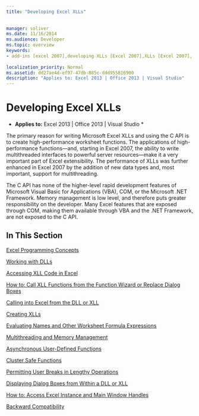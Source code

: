 ```yaml
---
title: "Developing Excel XLLs"
 
 
manager: soliver
ms.date: 11/16/2014
ms.audience: Developer
ms.topic: overview
keywords:
- add-ins [excel 2007],developing XLLs [Excel 2007],XLLs [Excel 2007], developing
 
localization_priority: Normal
ms.assetid: dd27ae4d-ef97-47db-885c-ddd955816900
description: "Applies to: Excel 2013 | Office 2013 | Visual Studio"
---
```


# Developing Excel XLLs

 * **Applies to:** Excel 2013 | Office 2013 | Visual Studio * 
  
The primary reason for writing Microsoft Excel XLLs and using the C API is to create high-performance worksheet functions. The applications of high-performance functions—and, starting in Excel 2007, the ability to write multithreaded interfaces to powerful server resources—make it a very important part of Excel extensibility. The performance of XLLs was further enhanced in Excel 2007 by the addition of new data types and, most important, support for multithreading.
  
The C API has none of the higher-level rapid development features of Microsoft Visual Basic for Applications (VBA), COM, or the Microsoft .NET Framework. Memory management is low level, and therefore puts greater responsibility on the developer. Many Excel features that are exposed through COM, making them available through VBA and the .NET Framework, are not exposed to the C API.
  
## In This Section

[Excel Programming Concepts](excel-programming-concepts.md)
  
[Working with DLLs](working-with-dlls.md)
  
[Accessing XLL Code in Excel](accessing-xll-code-in-excel.md)
  
[How to: Call XLL Functions from the Function Wizard or Replace Dialog Boxes](how-to-call-xll-functions-from-the-function-wizard-or-replace-dialog-boxes.md)
  
[Calling into Excel from the DLL or XLL](calling-into-excel-from-the-dll-or-xll.md)
  
[Creating XLLs](creating-xlls.md)
  
[Evaluating Names and Other Worksheet Formula Expressions](evaluating-names-and-other-worksheet-formula-expressions.md)
  
[Multithreading and Memory Management](multithreading-and-memory-management.md)
  
[Asynchronous User-Defined Functions](asynchronous-user-defined-functions.md)
  
[Cluster Safe Functions](cluster-safe-functions.md)
  
[Permitting User Breaks in Lengthy Operations](permitting-user-breaks-in-lengthy-operations.md)
  
[Displaying Dialog Boxes from Within a DLL or XLL](displaying-dialog-boxes-from-within-a-dll-or-xll.md)
  
[How to: Access Excel Instance and Main Window Handles](how-to-access-excel-instance-and-main-window-handles.md)
  
[Backward Compatibility](backward-compatibility.md)
  

